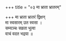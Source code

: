 +++
title = "०३ मा भ्राता भ्रातरम्"

+++
मा भ्राता भ्रातरं द्विक्षन्  
मा स्वसारम् उत स्वसा ।  
सम्यञ्चः सव्रता भूत्वा  
वाचं वदत भद्रया ॥
